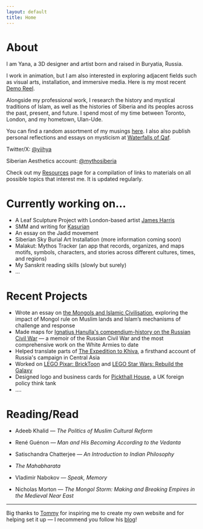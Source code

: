 ```yaml
---
layout: default
title: Home
---
```


# About

I am Yana, a 3D designer and artist born and raised in Buryatia, Russia.

I work in animation, but I am also interested in exploring adjacent fields such as visual arts, installation, and immersive media. Here is my most recent [Demo Reel](https://youtu.be/Dnxk9-hhxCg).

Alongside my professional work, I research the history and mystical traditions of Islam, as well as the histories of Siberia and its peoples across the past, present, and future. I spend most of my time between Toronto, London, and my hometown, Ulan-Ude.

You can find a random assortment of my musings [here](https://yanazuray.me/Blog). I also also publish personal reflections and essays on mysticism at [Waterfalls of Qaf](https://waterfallsofqaf.substack.com/).

Twitter/X: [@yiihya](https://x.com/yiihya)

Siberian Aesthetics account: [@mythosiberia](https://x.com/mythosiberia)

Check out my [Resources](https://yanazuray.me/Resources) page for a compilation of links to materials on all possible topics that interest me. It is updated regularly.
# Currently working on...

* A Leaf Sculpture Project with London-based artist [James Harris](https://www.jamesharris.co.uk/) 
* SMM and writing for [Kasurian](https://www.kasurian.com)
* An essay on the Jadid movement
* Siberian Sky Burial Art Installation (more information coming soon)
* Malakut: Mythos Tracker (an app that records, organizes, and maps motifs, symbols, characters, and stories across different cultures, times, and regions)
* My Sanskrit reading skills (slowly but surely)
* ...

# Recent Projects

* Wrote an essay on [the Mongols and Islamic Civilisation](https://kasurian.com/p/mongol-invasions-revival), exploring the impact of Mongol rule on Muslim lands and Islam’s mechanisms of challenge and response
* Made maps for [Ignatius Hanulla's compendium-history on the Russian Civil War](https://www.amazon.com/Memoir-History-Russian-Civil-War/dp/B0DD45Q9T2/ref=tmm_pap_swatch_0?_encoding=UTF8&dib_tag=se&dib=eyJ2IjoiMSJ9.PWc13hB_TciGrXrlXWSL-iB35AlPGVi00PnZ_JIimmyRsuqobltzwbD5V_lkdC20joSAYTCrbifD6eln2koDnQXDWO62aWy2ltwa3DQSaaj9csKQQojrMrBONBkJtaLcM_lQCZYd9o5OBk2jhjS2O3me5taTquG4O4HwZlmuHlEOBxvfdII_rS_6XuJeSuTCWf6IgpeeM7bNI77Grs49b6xn1czDlptdsd-haMJ4Aq3XTabA5gEiHmOXUCmfX8TRi9Z5TOx9EWi7whTqcWpYBeZs4udP6ghE5BmyHQWGeuM.IGHleeljSPypQ0S9svChdKdWUWOV1uXzzjsFqHDyUdE&qid=1745641509&sr=8-11) — a memoir of the Russian Civil War and the most comprehensive work on the White Armies to date
* Helped translate parts of [The Expedition to Khiva](https://www.amazon.com/Expedition-Khiva-Maksud-Alikhanov-Avarsky/dp/B0DWZ2SN2C/ref=sr_1_1?crid=1XGWR9J32JDGV&dib=eyJ2IjoiMSJ9.W8AHCphq6FyzxIHLJ6RuJxdFTMiVI98Tjwp-887SBKMUVeBJUvLd_9zKMUONOwqyTQ-lMM67Rj-sefWZul_aG6p5vVgoWV5yNlVzs7zFe99fZpMTkWxwDWUH6r4wjTM5kjKoXbrhT9Am93ZNafYVO3kmHNrD3e52zjJI3tJo5YQ.G-RO3pMh5mp2bFrG9HRgraFkqasBFIwqiJpDe1UfM-c&dib_tag=se&keywords=Khiva+memoirs&qid=1745641648&s=books&sprefix=khiva+memoirs%2Cstripbooks-intl-ship%2C86&sr=1-1), a firsthand account of Russia's campaign in Central Asia
* Worked on [LEGO Pixar: BrickToon](https://www.imdb.com/title/tt33241834/) and [LEGO Star Wars: Rebuild the Galaxy](https://www.imdb.com/title/tt32306451/?ref_=nv_sr_srsg_0_tt_1_nm_0_in_0_q_Rebuild%2520the%2520Galaxy)
* Designed logo and business cards for [Pickthall House](https://pickthallhouse.org/), a UK foreign policy think tank
* ....

# Reading/Read

* Adeeb Khalid — *The Politics of Muslim Cultural Reform*
* René Guénon — *Man and His Becoming According to the Vedanta*
* Satischandra Chatterjee — *An Introduction to Indian Philosophy*
* *The Mahabharata*

* Vladimir Nabokov — *Speak, Memory*
* Nicholas Morton — *The Mongol Storm: Making and Breaking Empires in the Medieval Near East*

---

Big thanks to [Tommy](https://x.com/tommytrxnh) for inspiring me to create my own website and for helping set it up — I recommend you follow his [blog](https://tommytrinh.me/)!